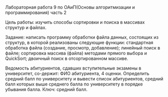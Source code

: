 Лабораторная работа 9 по ОАиП(Основы алгоритмизации и программирования) часть 2

Цель работы: изучить способы сортировки и поиска в массивах структур и файлах.

Задание: написать программу обработки файла данных, состоящих из структур, в которой реализованы следующие функции: стандартная обработка файла (создание, просмотр, добавление); линейный поиск в файле; сортировка массива (файла) методами прямого выбора и QuickSort; двоичный поиск в отсортированном массиве. 

Ведомость абитуриентов, сдавших вступительные экзамены в университет, со-держит: ФИО абитуриента, 4 оценки. Определить средний балл по университету и вывести список абитуриентов, средний балл которых выше среднего балла по университету в порядке убывания балла. Ключ: средний балл.
